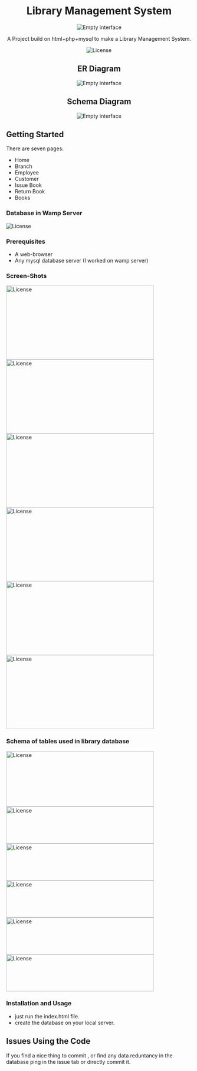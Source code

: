 <h1 align="center">Library Management System</h1>
<p align="center">
    <img src="https://imgur.com/SnBU0Nt.png" alt="Empty interface">
</p>

<p align="center">A Project build on html+php+mysql to make a Library Management System.</p>

<p align="center">
    <img src="https://img.shields.io/pypi/l/auto-py-to-exe.svg" alt="License"></a>
</p>
<h2 align="center">ER Diagram</h1>
<p align="center">
    <img src="https://imgur.com/KEQ96Eh.png" alt="Empty interface">
</p>

<h2 align="center">Schema Diagram</h1>
<p align="center">
    <img src="https://imgur.com/gxYYNZp.png" alt="Empty interface">
</p>

## Getting Started
There are seven pages:
- Home
- Branch
- Employee
- Customer
- Issue Book
- Return Book
- Books
### Database in Wamp Server
<p>
    <img src="https://imgur.com/4XZyIgQ.png" alt="License"></a>
</p>

### Prerequisites
 - A web-browser
 - Any mysql database server (I worked on wamp server)

### Screen-Shots
<p>
    <img src="https://imgur.com/8sPcfmy.png" alt="License" width="400" height="200"></a>
    <img src="https://imgur.com/U4Qhvlc.png" alt="License" width="400" height="200"></a>
    <img src="https://imgur.com/hiAVWJD.png" alt="License" width="400" height="200"></a>
    <img src="https://imgur.com/ebtNLl3.png" alt="License" width="400" height="200"></a>
    <img src="https://imgur.com/JDjy2Nq.png" alt="License" width="400" height="200"></a>
    <img src="https://imgur.com/faRZmOn.png" alt="License" width="400" height="200"></a> 
</p>

### Schema of tables used in library database
<p>
    <img src="https://imgur.com/C52H7Xe.png" alt="License" width="400" height="150"></a>
    <img src="https://imgur.com/aaq5xJD.png" alt="License" width="400" height="100"></a>
    <img src="https://imgur.com/o0277Xj.png" alt="License" width="400" height="100"></a>
    <img src="https://imgur.com/BB8GwNa.png" alt="License" width="400" height="100"></a>
    <img src="https://imgur.com/mYHNRan.png" alt="License" width="400" height="100"></a>
    <img src="https://imgur.com/PDkyKX6.png" alt="License" width="400" height="100"></a> 
</p>

### Installation and Usage
- just run the index.html file.
- create the database on your local server.

## Issues Using the Code
If you find a nice thing to commit , or find any data reduntancy in the database ping in the issue tab or directly commit it.
